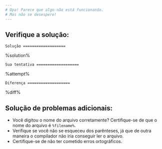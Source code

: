 ```yaml
---
# Opa! Parece que algo não está funcionando.
# Mas não se desespere!
---
```


## Verifique a solução:

`Solução
===================`

%solution%

`Sua tentativa
===================`

%attempt%

`Diferença
===================`

%diff%

## Solução de problemas adicionais:
 * Você digitou o nome do arquivo corretamente? Certifique-se de que o nome do arquivo é `%filename%`.
 * Verifique se você não se esqueceu dos parênteses, já que de outra maneira o compilador não iria conseguir ler o arquivo.
 * Certifique-se de não ter cometido erros ortográficos.
